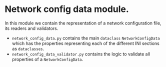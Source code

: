 # Network config data module.

In this module we contain the representation of a network configuration file, its readers and validators.

- `network_config_data.py` contains the main `dataclass` `NetworkConfigData` which has the properties representing each of the different INI sections as `dataclasses`.
- `network_config_data_validator.py` contains the logic to validate all properties of a `NetworkConfigData`.

